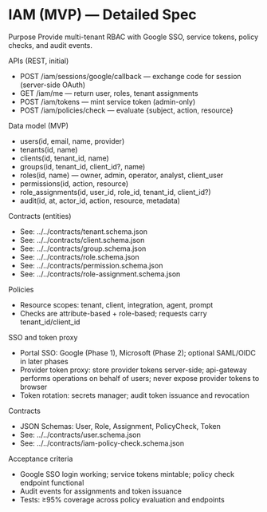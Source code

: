 # IAM (MVP) — Detailed Spec

Purpose
Provide multi-tenant RBAC with Google SSO, service tokens, policy checks, and audit events.

APIs (REST, initial)
- POST /iam/sessions/google/callback — exchange code for session (server-side OAuth)
- GET  /iam/me — return user, roles, tenant assignments
- POST /iam/tokens — mint service token (admin-only)
- POST /iam/policies/check — evaluate {subject, action, resource}

Data model (MVP)
- users(id, email, name, provider)
- tenants(id, name)
- clients(id, tenant_id, name)
- groups(id, tenant_id, client_id?, name)
- roles(id, name) — owner, admin, operator, analyst, client_user
- permissions(id, action, resource)
- role_assignments(id, user_id, role_id, tenant_id, client_id?)
- audit(id, at, actor_id, action, resource, metadata)

Contracts (entities)
- See: ../../contracts/tenant.schema.json
- See: ../../contracts/client.schema.json
- See: ../../contracts/group.schema.json
- See: ../../contracts/role.schema.json
- See: ../../contracts/permission.schema.json
- See: ../../contracts/role-assignment.schema.json

Policies
- Resource scopes: tenant, client, integration, agent, prompt
- Checks are attribute-based + role-based; requests carry tenant_id/client_id

SSO and token proxy
- Portal SSO: Google (Phase 1), Microsoft (Phase 2); optional SAML/OIDC in later phases
- Provider token proxy: store provider tokens server-side; api-gateway performs operations on behalf of users; never expose provider tokens to browser
- Token rotation: secrets manager; audit token issuance and revocation

Contracts
- JSON Schemas: User, Role, Assignment, PolicyCheck, Token
- See: ../../contracts/user.schema.json
- See: ../../contracts/iam-policy-check.schema.json

Acceptance criteria
- Google SSO login working; service tokens mintable; policy check endpoint functional
- Audit events for assignments and token issuance
- Tests: ≥95% coverage across policy evaluation and endpoints
